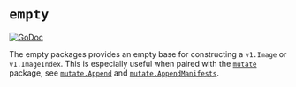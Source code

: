 # `empty`

[![GoDoc](https://godoc.org/github.com/NewsYoung/go-containerregistry/pkg/v1/empty?status.svg)](https://godoc.org/github.com/NewsYoung/go-containerregistry/pkg/v1/empty)

The empty packages provides an empty base for constructing a `v1.Image` or `v1.ImageIndex`.
This is especially useful when paired with the [`mutate`](/pkg/v1/mutate) package,
see [`mutate.Append`](https://godoc.org/github.com/NewsYoung/go-containerregistry/pkg/v1/mutate#Append)
and [`mutate.AppendManifests`](https://godoc.org/github.com/NewsYoung/go-containerregistry/pkg/v1/mutate#AppendManifests).
